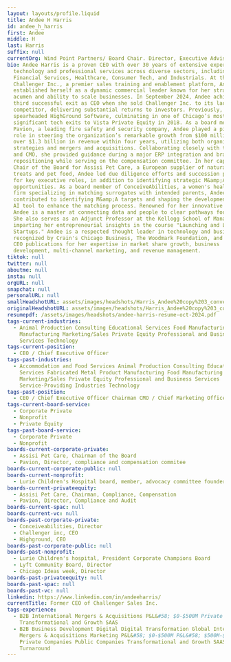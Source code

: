 ```yaml
---
layout: layouts/profile.liquid
title: Andee H Harris
id: andee_h_harris
first: Andee
middle: H
last: Harris
suffix: null
currentOrg: Wind Point Partners/ Board Chair. Director, Executive Advisor
bio: Andee Harris is a proven CEO with over 30 years of extensive experience in
  technology and professional services across diverse sectors, including
  Financial Services, Healthcare, Consumer Tech, and Industrials. At the helm of
  Challenger Inc., a premier sales training and enablement platform, Andee
  established herself as a dynamic commercial leader known for her strategic
  acumen and ability to scale businesses. In September 2024, Andee achieved her
  third successful exit as CEO when she sold Challenger Inc. to its largest
  competitor, delivering substantial returns to investors. Previously, she
  spearheaded HighGround Software, culminating in one of Chicago’s most
  significant tech exits to Vista Private Equity in 2018. As a board member of
  Pavion, a leading fire safety and security company, Andee played a pivotal
  role in steering the organization’s remarkable growth from $100 million to
  over $1.3 billion in revenue within four years, utilizing both organic
  strategies and mergers and acquisitions. Collaborating closely with the CEO
  and CMO, she provided guidance during a major ERP integration and brand
  repositioning while serving on the compensation committee. In her capacity as
  Chair of the Board for Assisi Pet Care, a European supplier of natural pet
  treats and pet food, Andee led due diligence efforts and succession planning
  for key executive roles, in addition to identifying strategic M&amp;A
  opportunities. As a board member of ConceiveAbilities, a women's healthcare
  firm specializing in matching surrogates with intended parents, Andee has
  contributed to identifying M&amp;A targets and shaping the development of an
  AI tool to enhance the matching process. Renowned for her innovative approach.
  Andee is a master at connecting data and people to clear pathways for success.
  She also serves as an Adjunct Professor at the Kellogg School of Management,
  imparting her entrepreneurial insights in the course "Launching and Leading
  Startups." Andee is a respected thought leader in technology and business,
  recognized by Crain's Chicago Business, The Woodmark Foundation, and numerous
  CEO publications for her expertise in market share growth, business
  development, multi-channel marketing, and revenue management.
tiktok: null
twitter: null
aboutme: null
insta: null
orgURL: null
snapchat: null
personalURL: null
smallHeadshotURL: assets/images/headshots/Harris_Andee%20copy%203_converted_scaled.avif
originalHeadshotURL: assets/images/headshots/Harris_Andee%20copy%203_converted_scaled.avif
resumepdf: /assets/images/headshots/andee-harris-resume-oct-2024.pdf
tags-current-industries:
  - Animal Production Consulting Educational Services Food Manufacturing
    Manufacturing Marketing/Sales Private Equity Professional and Business
    Services Technology
tags-current-position:
  - CEO / Chief Executive Officer
tags-past-industries:
  - Accommodation and Food Services Animal Production Consulting Educational
    Services Fabricated Metal Product Manufacturing Food Manufacturing
    Marketing/Sales Private Equity Professional and Business Services
    Service-Providing Industries Technology
tags-past-position:
  - CEO / Chief Executive Officer Chairman CMO / Chief Marketing Officer Founder
tags-current-board-service:
  - Corporate Private
  - Nonprofit
  - Private Equity
tags-past-board-service:
  - Corporate Private
  - Nonprofit
boards-current-corporate-private:
  - Assisi Pet Care, Chairman of the Board
  - Pavion, Director, compliance and compensation commitee
boards-current-corporate-public: null
boards-current-nonprofit:
  - Lurie Children's Hospital board, member, advocacy committee founders board
boards-current-privateequity:
  - Assisi Pet Care, Chairman, Compliance, Compensation
  - Pavion, Director, Compliance and Audit
boards-current-spac: null
boards-current-vc: null
boards-past-corporate-private:
  - Conceiveabilities, Director
  - Challenger inc, CEO
  - Highground, CEO
boards-past-corporate-public: null
boards-past-nonprofit:
  - Lurie Children's hospital, President Corporate Champions Board
  - Lyft Community Board, Director
  - Chicago Ideas week, Director
boards-past-privateequity: null
boards-past-spac: null
boards-past-vc: null
linkedin: https://www.linkedin.com/in/andeeharris/
currentTitle: Former CEO of Challenger Sales Inc.
tags-experience:
  - B2B International Mergers & Acquisitions P&L&#58; $0-$500M Private Companies
    Transformational and Growth SAAS
  - B2B Business Development Digital Digital Transformation Global International
    Mergers & Acquisitions Marketing P&L&#58; $0-$500M P&L&#58; $500M-$1B
    Private Companies Public Companies Transformational and Growth SAAS
    Turnaround
---
```

